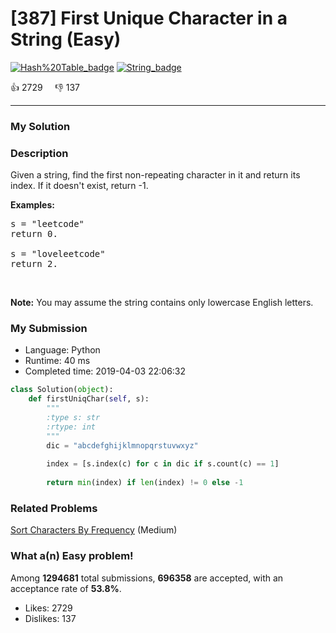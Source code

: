# [387] First Unique Character in a String (Easy)

[![Hash%20Table_badge](https://img.shields.io/badge/topic-Hash%20Table-green.svg)](https://leetcode.com/problems/first-unique-character-in-a-string/)  [![String_badge](https://img.shields.io/badge/topic-String-green.svg)](https://leetcode.com/problems/first-unique-character-in-a-string/) 

:+1: 2729 &nbsp; &nbsp; :thumbsdown: 137

---

### My Solution


### Description
<p>Given a string, find the first non-repeating character in it and return its index. If it doesn&#39;t exist, return -1.</p>

<p><b>Examples:</b></p>

<pre>
s = &quot;leetcode&quot;
return 0.

s = &quot;loveleetcode&quot;
return 2.
</pre>

<p>&nbsp;</p>

<p><b>Note:</b> You may assume the string contains only lowercase English letters.</p>



### My Submission

- Language: Python
- Runtime: 40 ms
- Completed time: 2019-04-03 22:06:32

```Python
class Solution(object):
    def firstUniqChar(self, s):
        """
        :type s: str
        :rtype: int
        """
        dic = "abcdefghijklmnopqrstuvwxyz"
        
        index = [s.index(c) for c in dic if s.count(c) == 1]
            
        return min(index) if len(index) != 0 else -1
```


### Related Problems
[Sort Characters By Frequency](https://leetcode.com/problems/sort-characters-by-frequency/) (Medium) <br>



### What a(n) Easy problem!
Among **1294681** total submissions, **696358** are accepted, with an acceptance rate of **53.8%**. <br>

- Likes: 2729
- Dislikes: 137

